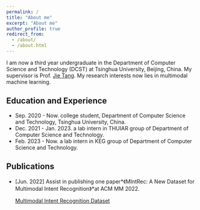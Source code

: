 ```yaml
---
permalink: /
title: "About me"
excerpt: "About me"
author_profile: true
redirect_from: 
  - /about/
  - /about.html
---
```


I am now a third year undergraduate in the Department of Computer Science and Technology (DCST) at Tsinghua University, Beijing, China. My supervisor is Prof. [Jie Tang](http://keg.cs.tsinghua.edu.cn/jietang/). My research interests now lies in multimodal machine learning.

## Education and Experience
* Sep. 2020 - Now. college student, Department of Computer Science and Technology, Tsinghua University, China.
* Dec. 2021 - Jan. 2023. a lab intern in THUIAR group of Department of Computer Science and Technology.
* Feb. 2023 - Now. a lab intern in KEG group of Department of Computer Science and Technology.

## Publications
* [Jun. 2022] Assist in publishing one paper*《MIntRec: A New Dataset for Multimodal Intent Recognition》*at ACM MM 2022. 

  [Multimodal Intent Recognition Dataset](https://github.com/thuiar/MIntRec)

